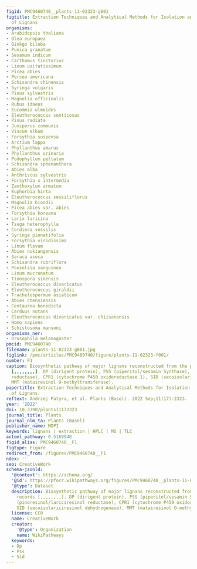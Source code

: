 ```yaml
---
figid: PMC9460740__plants-11-02323-g001
figtitle: Extraction Techniques and Analytical Methods for Isolation and Characterization
  of Lignans
organisms:
- Arabidopsis thaliana
- Olea europaea
- Ginkgo biloba
- Punica granatum
- Sesamum indicum
- Carthamus tinctorius
- Linum usitatissimum
- Picea abies
- Persea americana
- Schisandra chinensis
- Syringa vulgaris
- Pinus sylvestris
- Magnolia officinalis
- Rubus idaeus
- Eucommia ulmoides
- Eleutherococcus senticosus
- Pinus radiata
- Juniperus communis
- Viscum album
- Forsythia suspensa
- Arctium lappa
- Phyllanthus amarus
- Phyllanthus urinaria
- Podophyllum peltatum
- Schisandra sphenanthera
- Abies alba
- Anthriscus sylvestris
- Forsythia x intermedia
- Zanthoxylum armatum
- Euphorbia hirta
- Eleutherococcus sessiliflorus
- Magnolia biondii
- Picea abies var. abies
- Forsythia koreana
- Larix laricina
- Tsuga heterophylla
- Cordiera sessilis
- Syringa pinnatifolia
- Forsythia viridissima
- Linum flavum
- Abies nukiangensis
- Saraca asoca
- Schisandra rubriflora
- Pouzolzia sanguinea
- Linum mucronatum
- Tinospora sinensis
- Eleutherococcus divaricatus
- Eleutherococcus giraldii
- Trachelospermum asiaticum
- Abies chensiensis
- Centaurea benedicta
- Carduus nutans
- Eleutherococcus divaricatus var. chiisanensis
- Homo sapiens
- Schistosoma mansoni
organisms_ner:
- Drosophila melanogaster
pmcid: PMC9460740
filename: plants-11-02323-g001.jpg
figlink: /pmc/articles/PMC9460740/figure/plants-11-02323-f001/
number: F1
caption: Biosynthetic pathway of major lignans reconstructed from the published records
  [,,,,,,,,]. DP (dirigent protein), PSS (piperitol/sesamin Synthase), PLR (pinoresinol/lariciresinol
  reductase), CPR1 (cytochrome P450 oxidoreductase 1), SID (secoisolariciresinol dehydrogenase),
  MMT (matairesinol O-methyltransferase).
papertitle: Extraction Techniques and Analytical Methods for Isolation and Characterization
  of Lignans.
reftext: Andrzej Patyra, et al. Plants (Basel). 2022 Sep;11(17):2323.
year: '2022'
doi: 10.3390/plants11172323
journal_title: Plants
journal_nlm_ta: Plants (Basel)
publisher_name: MDPI
keywords: lignans | extraction | HPLC | MS | TLC
automl_pathway: 0.5169948
figid_alias: PMC9460740__F1
figtype: Figure
redirect_from: /figures/PMC9460740__F1
ndex: ''
seo: CreativeWork
schema-jsonld:
  '@context': https://schema.org/
  '@id': https://pfocr.wikipathways.org/figures/PMC9460740__plants-11-02323-g001.html
  '@type': Dataset
  description: Biosynthetic pathway of major lignans reconstructed from the published
    records [,,,,,,,,]. DP (dirigent protein), PSS (piperitol/sesamin Synthase), PLR
    (pinoresinol/lariciresinol reductase), CPR1 (cytochrome P450 oxidoreductase 1),
    SID (secoisolariciresinol dehydrogenase), MMT (matairesinol O-methyltransferase).
  license: CC0
  name: CreativeWork
  creator:
    '@type': Organization
    name: WikiPathways
  keywords:
  - Dp
  - Pss
  - Sid
---
```

